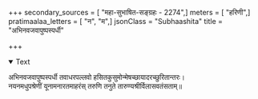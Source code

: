 +++
secondary_sources = [ "महा-सुभाषित-सङ्ग्रहः - 2274",]
meters = [ "हरिणी",]
pratimaalaa_letters = [ "न", "म",]
jsonClass = "Subhaashita"
title = "अभिनवजवापुष्पस्पर्धी"

+++

<details open><summary>Text</summary>

अभिनवजवापुष्पस्पर्धी तवाधरपल्लवो हसितकुसुमोन्मेषच्छायादरच्छुरितान्तरः।  
नयनमधुपश्रेणीं यूनामनारतमाहरंस् तरुणि तनुते तारुण्यश्रीर्विलासवतंसताम्॥
</details>
